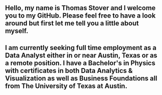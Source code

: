 ## Hello, my name is Thomas Stover and I welcome you to my GitHub. Please feel free to have a look around but first let me tell you a little about myself.
## I am currently seeking full time employment as a Data Analyst either in or near Austin, Texas or as a remote position. I have a Bachelor's in Physics with certificates in both Data Analytics & Visualization as well as Business Foundations all from The University of Texas at Austin. 
